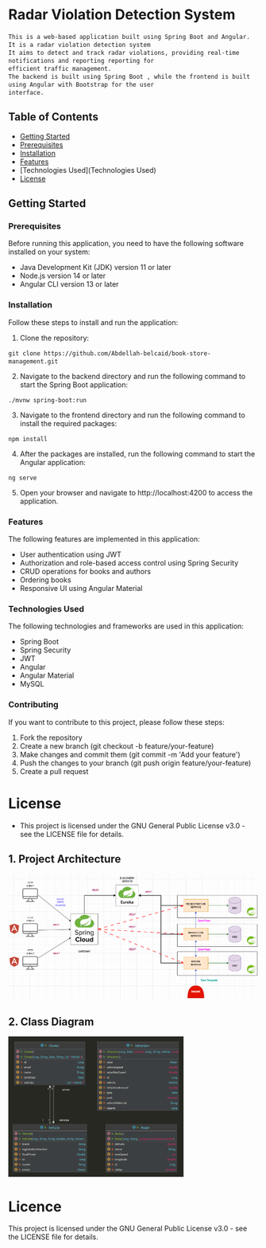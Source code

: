 
# Radar Violation Detection System

```
This is a web-based application built using Spring Boot and Angular. It is a radar violation detection system
It aims to detect and track radar violations, providing real-time notifications and reporting reporting for 
efficient traffic management. 
The backend is built using Spring Boot , while the frontend is built using Angular with Bootstrap for the user 
interface.
```

## Table of Contents       
* [Getting Started](Getting-Started)
* [Prerequisites](Prerequisites)
* [Installation](Installation)
* [Features](Features)
* [Technologies Used](Technologies Used)
* [License](License) 
## Getting Started    
### Prerequisites  
Before running this application, you need to have the following software installed on your system:    

- Java Development Kit (JDK) version 11 or later  
- Node.js version 14 or later  
- Angular CLI version 13 or later   
### Installation  
Follow these steps to install and run the application:

1. Clone the repository:   
```  
git clone https://github.com/Abdellah-belcaid/book-store-management.git
```    
2. Navigate to the backend directory and run the following command to start the Spring Boot application:   
```  
./mvnw spring-boot:run   
```    
3. Navigate to the frontend directory and run the following command to install the required packages:   
```    
npm install   
```    
4. After the packages are installed, run the following command to start the Angular application:   
```    
ng serve   
```    
5. Open your browser and navigate to http://localhost:4200 to access the application.     

### Features   
The following features are implemented in this application:    

- User authentication using JWT  
- Authorization and role-based access control using Spring Security   
- CRUD operations for books and authors   
- Ordering books    
- Responsive UI using Angular Material  
### Technologies Used   
The following technologies and frameworks are used in this application:

- Spring Boot  
- Spring Security  
- JWT  
- Angular 
- Angular Material  
- MySQL 
### Contributing  
If you want to contribute to this project, please follow these steps:

1. Fork the repository  
2. Create a new branch (git checkout -b feature/your-feature)  
3. Make changes and commit them (git commit -m 'Add your feature')   
4. Push the changes to your branch (git push origin feature/your-feature)   
5. Create a pull request   
# License  
- This project is licensed under the GNU General Public License v3.0 - see the LICENSE file for details.
## 1. Project Architecture

![projet-archi.png](projet-archi.png)

## 2. Class Diagram

<img width="70%" src="backend.png">




# Licence
This project is licensed under the GNU General Public License v3.0 - see the LICENSE file for details.
